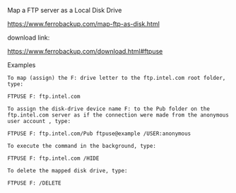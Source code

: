  Map a FTP server as a Local Disk Drive

https://www.ferrobackup.com/map-ftp-as-disk.html

download link:

https://www.ferrobackup.com/download.html#ftpuse

Examples
```
To map (assign) the F: drive letter to the ftp.intel.com root folder, type:

FTPUSE F: ftp.intel.com

To assign the disk-drive device name F: to the Pub folder on the ftp.intel.com server as if the connection were made from the anonymous user account , type:

FTPUSE F: ftp.intel.com/Pub ftpuse@example /USER:anonymous

To execute the command in the background, type:

FTPUSE F: ftp.intel.com /HIDE

To delete the mapped disk drive, type:

FTPUSE F: /DELETE 
```
